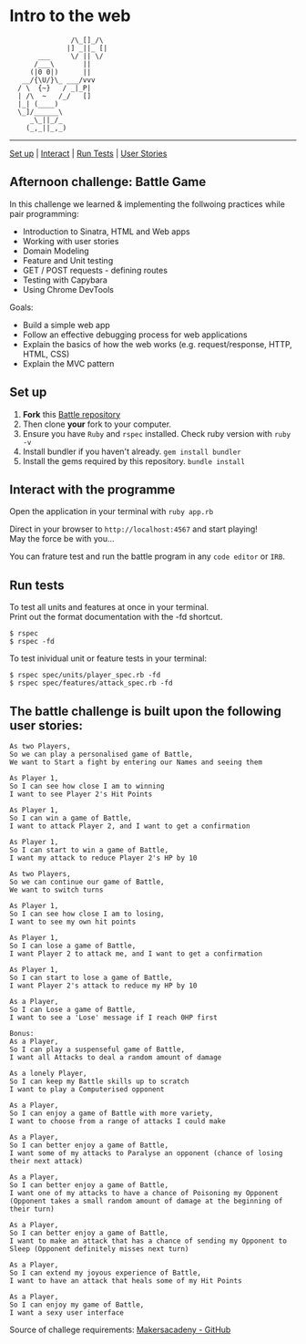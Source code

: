 Intro to the web
==================

```
               /\_[]_/\
              |] _||_ [|
       ___     \/ || \/
      /___\       ||
     (|0 0|)      ||
   __/{\U/}\_ ___/vvv
  / \  {~}   / _|_P|
  | /\  ~   /_/   []
  |_| (____)        
  \_]/______\        
     _\_||_/_           
    (_,_||_,_)
```
______
 
[Set up](#Setup) | [Interact](#Interact) | [Run Tests](#Tests) | [User Stories](#User-Stories)

## Afternoon challenge: Battle Game
In this challenge we learned & implementing the follwoing practices while pair programming:

- Introduction to Sinatra, HTML and Web apps
- Working with user stories
- Domain Modeling
- Feature and Unit testing
- GET / POST requests - defining routes
- Testing with Capybara
- Using Chrome DevTools

Goals:
- Build a simple web app
- Follow an effective debugging process for web applications
- Explain the basics of how the web works (e.g. request/response, HTTP, HTML, CSS)
- Explain the MVC pattern

## <a name="Setup">Set up</a>

1. **Fork** this [Battle repository](https://github.com/CorinneBosch/Battle/) 
2. Then clone **your** fork to your computer.
3. Ensure you have `Ruby` and `rspec` installed. Check ruby version with `ruby -v`
4. Install bundler if you haven't already.
`gem install bundler`
5. Install the gems required by this repository.
`bundle install`

## <a name="Interact">Interact with the programme</a>

Open the application in your terminal with `ruby app.rb`

Direct in your browser to `http://localhost:4567` and start playing!\
May the force be with you...

You can frature test and run the battle program in any `code editor` or `IRB`. 

## <a name="Tests">Run tests</a>

To test all units and features at once in your terminal.\
Print out the format documentation with the -fd shortcut.
```
$ rspec
$ rspec -fd
```

To test inividual unit or feature tests in your terminal:
```
$ rspec spec/units/player_spec.rb -fd
$ rspec spec/features/attack_spec.rb -fd
```

## <a name="User-Stories">The battle challenge is built upon the following user stories:</a>

```
As two Players,
So we can play a personalised game of Battle,
We want to Start a fight by entering our Names and seeing them

As Player 1,
So I can see how close I am to winning
I want to see Player 2's Hit Points

As Player 1,
So I can win a game of Battle,
I want to attack Player 2, and I want to get a confirmation

As Player 1,
So I can start to win a game of Battle,
I want my attack to reduce Player 2's HP by 10

As two Players,
So we can continue our game of Battle,
We want to switch turns

As Player 1,
So I can see how close I am to losing,
I want to see my own hit points

As Player 1,
So I can lose a game of Battle,
I want Player 2 to attack me, and I want to get a confirmation

As Player 1,
So I can start to lose a game of Battle,
I want Player 2's attack to reduce my HP by 10

As a Player,
So I can Lose a game of Battle,
I want to see a 'Lose' message if I reach 0HP first

Bonus:
As a Player,
So I can play a suspenseful game of Battle,
I want all Attacks to deal a random amount of damage

As a lonely Player,
So I can keep my Battle skills up to scratch
I want to play a Computerised opponent

As a Player,
So I can enjoy a game of Battle with more variety,
I want to choose from a range of attacks I could make

As a Player,
So I can better enjoy a game of Battle,
I want some of my attacks to Paralyse an opponent (chance of losing their next attack)

As a Player,
So I can better enjoy a game of Battle,
I want one of my attacks to have a chance of Poisoning my Opponent (Opponent takes a small random amount of damage at the beginning of their turn)

As a Player,
So I can better enjoy a game of Battle,
I want to make an attack that has a chance of sending my Opponent to Sleep (Opponent definitely misses next turn)

As a Player,
So I can extend my joyous experience of Battle,
I want to have an attack that heals some of my Hit Points

As a Player,
So I can enjoy my game of Battle,
I want a sexy user interface
```

Source of challege requirements: [Makersacadeny - GitHub](https://github.com/makersacademy/course/tree/main/intro_to_the_web)
